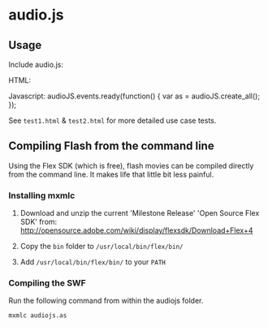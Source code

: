 # audio.js

## Usage

Include audio.js:
    <script src="./audio.js"></script>

HTML:
    <audio id="audio_tag2" preload="auto" autobuffer>
      <source src="./juicy.mp3">
    </audio>

Javascript:
    audioJS.events.ready(function() {
      var as = audioJS.create_all();
    });

See `test1.html` & `test2.html` for more detailed use case tests.

## Compiling Flash from the command line

Using the Flex SDK (which is free), flash movies can be compiled
directly from the command line. It makes life that little bit less painful.

### Installing mxmlc

1. Download and unzip the current 'Milestone Release' 'Open Source Flex SDK' from:
   <http://opensource.adobe.com/wiki/display/flexsdk/Download+Flex+4>

2. Copy the `bin` folder to `/usr/local/bin/flex/bin/`

3. Add `/usr/local/bin/flex/bin/` to your `PATH`

### Compiling the SWF

Run the following command from within the audiojs folder.

    mxmlc audiojs.as